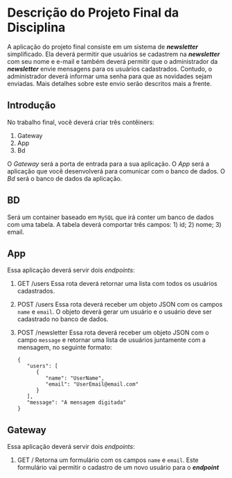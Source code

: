 # Descrição do Projeto Final da Disciplina

A aplicação do projeto final consiste em um sistema de ***newsletter*** simplificado. Ela deverá permitir que usuários se cadastrem na ***newsletter*** com seu nome e e-mail e também deverá permitir que o administrador da ***newsletter*** envie mensagens para os usuários cadastrados. Contudo, o administrador deverá informar uma senha para que as novidades sejam enviadas. Mais detalhes sobre este envio serão descritos mais a frente.

## Introdução

No trabalho final, você deverá criar três contêiners:

1. Gateway
2. App
3. Bd

O *Gateway* será a porta de entrada para a sua aplicação. O *App* será a aplicação que você desenvolverá para comunicar com o banco de dados. O *Bd* será o banco de dados da aplicação.

## BD

Será um container baseado em `MySQL` que irá conter um banco de dados com uma tabela. A tabela deverá comportar três campos: 1) id; 2) nome; 3) email.

## App

Essa aplicação deverá servir dois *endpoints*:

1. GET /users
   Essa rota deverá retornar uma lista com todos os usuários cadastrados.

2. POST /users
   Essa rota deverá receber um objeto JSON com os campos `name` e `email`. O objeto deverá gerar um usuário e o usuário deve ser cadastrado no banco de dados.

3. POST /newsletter
   Essa rota deverá receber um objeto JSON com o campo `message` e retornar uma lista de usuários juntamente com a mensagem, no seguinte formato:
   ```
   {
      "users": [
         {
            "name": "UserName",
            "email": "UserEmail@email.com"
         }  
      ],
      "message": "A mensagem digitada"
   }
   ```

## Gateway

Essa aplicação deverá servir dois *endpoints*:

1. GET /
   Retorna um formulário com os campos `name` e `email`. Este formulário vai permitir o cadastro de um novo usuário para o ***endpoint***